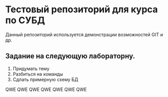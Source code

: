 # Тестовый репозиторий для курса по СУБД
Данный репозиторий используется демонстрации возможностей GIT и др.

## Задание на следующую лабораторну.
1. Придумать тему
1. Разбиться на команды
1. Сдлать примерную схему БД

QWE QWE QWE QWE QWE QWE QWE 
